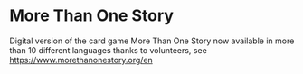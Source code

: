 # More Than One Story

Digital version of the card game More Than One Story now available in more than 10 different languages thanks to volunteers, see https://www.morethanonestory.org/en

